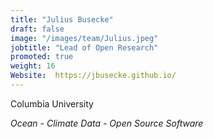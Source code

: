 ```yaml
---
title: "Julius Busecke"
draft: false
image: "/images/team/Julius.jpeg"
jobtitle: "Lead of Open Research"
promoted: true
weight: 16
Website:  https://jbusecke.github.io/
---
```



Columbia University

*Ocean - Climate Data - Open Source Software*


